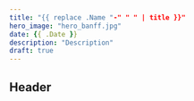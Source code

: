 ```yaml
---
title: "{{ replace .Name "-" " " | title }}"
hero_image: "hero_banff.jpg"
date: {{ .Date }}
description: "Description"
draft: true
---
```


## Header